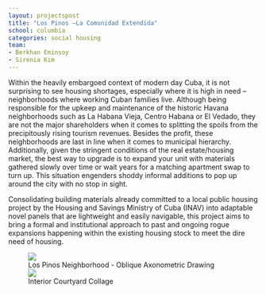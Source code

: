 ```yaml
---
layout: projectspost
title: "Los Pinos –La Comunidad Extendida"
school: columbia
categories: social housing
team:
- Berkhan Eminsoy
- Sirenia Kim
---
```

Within the heavily embargoed context of modern day Cuba, it is not surprising to see housing shortages, especially where it is high in need –neighborhoods where working Cuban families live. Although being responsible for the upkeep and maintenance of the historic Havana neighborhoods such as La Habana Vieja, Centro Habana or El Vedado, they are not the major shareholders when it comes to splitting the spoils from the precipitously rising tourism revenues. Besides the profit, these neighborhoods are last in line when it comes to municipal hierarchy. Additionally, given the stringent conditions of the real estate/housing market, the best way to upgrade is to expand your unit with materials gathered slowly over time or wait years for a matching apartment swap to turn up. This situation engenders shoddy informal additions to pop up around the city with no stop in sight.

Consolidating building materials already committed to a local public housing project by the Housing and Savings Ministry of Cuba (INAV) into adaptable novel panels that are lightweight and easily navigable, this project aims to bring a formal and institutional approach to past and ongoing rogue expansions happening within the existing housing stock to meet the dire need of housing.

<!--
![Los Pinos Neighborhood - Oblique Axonometric Drawing](./../assets/img/projects/losPinos/0509_LosPinosMaster@1to2000_36x36_BE.jpg)

![Interior Courtyard Collage](./../assets/img/projects/losPinos/1003_Collage01_Master.png)
-->

<figure class="full-width">
  <a href="{{ site.baseurl }}/assets/img/projects/losPinos/0509_LosPinosMaster@1to2000_36x36_BE.jpg"><img src="{{ site.baseurl }}/assets/img/projects/losPinos/0509_LosPinosMaster@1to2000_36x36_BE.jpg"></a><figcaption>Los Pinos Neighborhood - Oblique Axonometric Drawing</figcaption>
  <a href="{{ site.baseurl }}/assets/img/projects/losPinos/1003_Collage01_Master.png"><img src="{{ site.baseurl }}/assets/img/projects/losPinos/1003_Collage01_Master.png"></a><figcaption>Interior Courtyard Collage</figcaption>
</figure>
